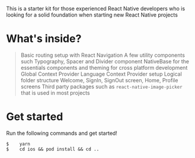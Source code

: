 This is a starter kit for those experienced React Native developers who is looking for a solid foundation when starting new React Native projects

# What's inside?

> Basic routing setup with React Navigation
> A few utility components such Typography, Spacer and Divider component
> NativeBase for the essentials components and theming for cross platform development
> Global Context Provider
> Language Context Provider setup
> Logical folder structure
> Welcome, SignIn, SignOut screen, Home, Profile screens
> Third party packages such as `react-native-image-picker` that is used in most projects

# Get started

Run the following commands and get started!

```
$    yarn
$    cd ios && pod install && cd ..
```
